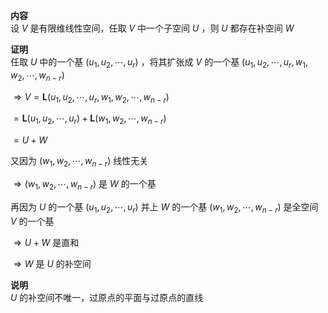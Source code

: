 **内容**  
设 $V$ 是有限维线性空间，任取 $V$ 中一个子空间 $U$ ，则 $U$ 都存在补空间 $W$  
  
**证明**  
任取 $U$ 中的一个基 $(u_1,u_2,\cdots,u_r)$ ，将其扩张成 $V$ 的一个基 $(u_1,u_2,\cdots,u_r,w_1,w_2,\cdots,w_{n-r})$  
  
$\Rightarrow V=\mathbf{L}(u_1,u_2,\cdots,u_r,w_1,w_2,\cdots,w_{n-r})$  
  
$=\mathbf{L}(u_1,u_2,\cdots,u_r)+\mathbf{L}(w_1,w_2,\cdots,w_{n-r})$  
  
$=U+W$  
  
又因为 $(w_1,w_2,\cdots,w_{n-r})$ 线性无关  
  
$\Rightarrow(w_1,w_2,\cdots,w_{n-r})$ 是 $W$ 的一个基  
  
再因为 $U$ 的一个基 $(u_1,u_2,\cdots,u_r)$ 并上 $W$ 的一个基 $(w_1,w_2,\cdots,w_{n-r})$ 是全空间 $V$ 的一个基  
  
$\Rightarrow U+W$ 是直和  
  
$\Rightarrow W$ 是 $U$ 的补空间  
  
**说明**  
$U$ 的补空间不唯一，过原点的平面与过原点的直线  
